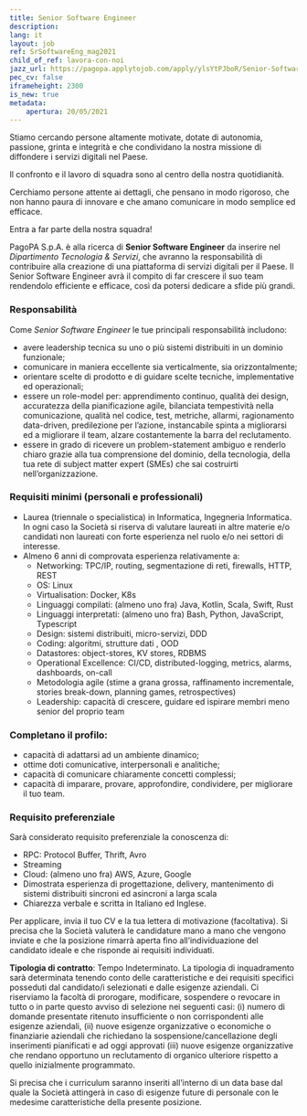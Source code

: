 ```yaml
---
title: Senior Software Engineer
description:
lang: it
layout: job
ref: SrSoftwareEng_mag2021
child_of_ref: lavora-con-noi
jazz_url: https://pagopa.applytojob.com/apply/ylsYtPJboR/Senior-Software-Engineer
pec_cv: false
iframeheight: 2300
is_new: true
metadata:
    apertura: 20/05/2021
---
```

Stiamo cercando persone altamente motivate, dotate di autonomia, passione, grinta e integrità e che condividano la nostra missione di diffondere i servizi digitali nel Paese. 

Il confronto e il lavoro di squadra sono al centro della nostra quotidianità. 

Cerchiamo persone attente ai dettagli, che pensano in modo rigoroso, che non hanno paura di innovare e che amano comunicare in modo semplice ed efficace.

Entra a far parte della nostra squadra!

PagoPA S.p.A. è alla ricerca di **Senior Software Engineer** da inserire nel _Dipartimento Tecnologia & Servizi_, che avranno la responsabilità di contribuire alla creazione di una piattaforma di servizi digitali per il Paese. Il Senior Software Engineer avrà il compito di far crescere il suo team rendendolo efficiente e efficace, così da potersi dedicare a sfide più grandi.


### Responsabilità
Come _Senior Software Engineer_ le tue principali responsabilità includono:
- avere leadership tecnica  su uno o più sistemi distribuiti in un dominio funzionale;
- comunicare in maniera eccellente sia verticalmente, sia orizzontalmente;
- orientare scelte di prodotto e di guidare scelte tecniche, implementative ed operazionali;
- essere un role-model per: apprendimento continuo, qualità dei design, accuratezza della pianificazione agile, bilanciata tempestività nella comunicazione, qualità nel codice, test, metriche, allarmi, ragionamento data-driven, predilezione per l’azione, instancabile spinta a migliorarsi ed a migliorare il team, alzare costantemente la barra del reclutamento.
- essere in grado di ricevere un problem-statement ambiguo e renderlo chiaro grazie alla tua comprensione del dominio, della tecnologia, della tua rete di subject matter expert (SMEs) che sai costruirti nell’organizzazione.


### Requisiti minimi (personali e professionali)
- Laurea (triennale o specialistica) in Informatica, Ingegneria Informatica. In ogni caso la Società si riserva di valutare laureati in altre materie e/o candidati non laureati con forte esperienza nel ruolo e/o nei settori di interesse.  
- Almeno 6 anni di comprovata esperienza relativamente a:
  * Networking: TPC/IP, routing, segmentazione di reti, firewalls, HTTP, REST
  - OS: Linux
  - Virtualisation: Docker, K8s
  - Linguaggi compilati: (almeno uno fra) Java, Kotlin, Scala, Swift, Rust
  - Linguaggi interpretati: (almeno uno fra) Bash, Python, JavaScript, Typescript
  - Design: sistemi distribuiti, micro-servizi, DDD
  - Coding: algoritmi, strutture dati , OOD
  - Datastores: object-stores, KV stores, RDBMS
  - Operational Excellence: CI/CD, distributed-logging, metrics, alarms, dashboards, on-call
  - Metodologia agile (stime a grana grossa, raffinamento incrementale, stories break-down, planning games, retrospectives)
  - Leadership: capacità di crescere, guidare ed ispirare membri meno senior del proprio team

### Completano il profilo:
- capacità di adattarsi ad un ambiente dinamico;
- ottime doti comunicative, interpersonali e analitiche;
- capacità di comunicare chiaramente concetti complessi;
- capacità di imparare, provare, approfondire, condividere, per migliorare il tuo team.


### Requisito preferenziale
Sarà considerato requisito preferenziale la conoscenza di:
- RPC: Protocol Buffer, Thrift, Avro
- Streaming
- Cloud: (almeno uno fra) AWS, Azure, Google
- Dimostrata esperienza di progettazione, delivery, mantenimento di sistemi distribuiti sincroni ed asincroni a larga scala 
- Chiarezza verbale e scritta in Italiano ed Inglese.

Per applicare, invia il tuo CV e la tua lettera di motivazione (facoltativa). Si precisa che la Società valuterà le candidature mano a mano che vengono inviate e che la posizione rimarrà aperta fino all’individuazione del candidato ideale e che risponde ai requisiti individuati.

**Tipologia di contratto**: Tempo Indeterminato. La tipologia di inquadramento sarà determinata tenendo conto delle caratteristiche e dei requisiti specifici posseduti dal candidato/i selezionati e dalle esigenze aziendali.
Ci riserviamo la facoltà di prorogare, modificare, sospendere o revocare in tutto o in parte questo avviso di selezione nei seguenti casi:  (i)  numero di domande presentate ritenuto insufficiente o non corrispondenti alle esigenze aziendali, (ii) nuove esigenze organizzative o economiche o finanziarie aziendali che richiedano la sospensione/cancellazione degli inserimenti pianificati e ad oggi approvati (iii) nuove esigenze organizzative che rendano opportuno un reclutamento di organico ulteriore rispetto a quello inizialmente programmato.

Si precisa che i curriculum saranno inseriti all’interno di un data base dal quale la Società attingerà in caso di esigenze future di personale con le medesime caratteristiche della presente posizione.
